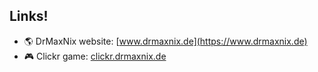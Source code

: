 ## Links!
- 🌎 DrMaxNix website: [www.drmaxnix.de](https://www.drmaxnix.de)
- 🎮 Clickr game: [clickr.drmaxnix.de](https://clickr.drmaxnix.de)
